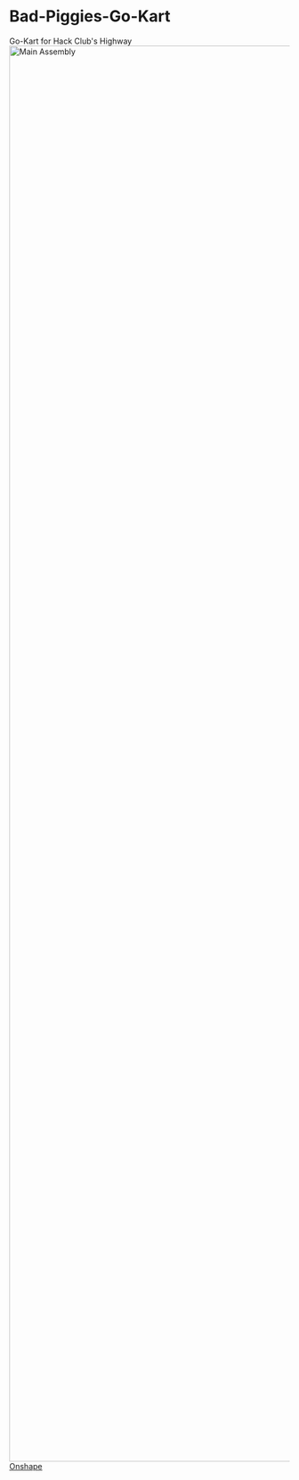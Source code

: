 # Bad-Piggies-Go-Kart
Go-Kart for Hack Club's Highway
<img width="3296" height="2547" alt="Main Assembly" src="https://github.com/user-attachments/assets/d8a6c281-2bb3-477f-b05a-01dff9eea12e" />
[Onshape](https://cad.onshape.com/documents/c2f1552d181a8c0b7c81c604/w/1036deec50656b61e29849aa/e/d8d944300a12fe05290abc8e?renderMode=0&uiState=688ad29296896a335f544a3b)
